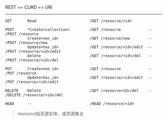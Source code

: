 REST == CURD == URI
________________________________________________________________________________________________
```
GET       Read                        /GET /resource/<id>

POST      *Create<collection>         /GET /resource            --  /POST /resource
          Create<non_id>              /GET /resource/new        --  /POST /resource/new
          Update<has_id>              /GET /resource/<id>/edit  --  /POST /resource/<id>/edit
          Delete                      /GET /resource/<id>/del   --  /POST /resource/<id>/del

PUT       Create<non_id>              /GET /resource            --  /PUT /resource
          Update<has_id>              /GET /resource/<id>/edit  --  /PUT /resource/<id>/edit

DELETE    Delete                      /GET /resource<id>/del    --  /DELETE /resource/<id>/del

HEAD      --                          /HEAD /resource/<id>
```
> resource指资源实体、或资源集合
